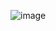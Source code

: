 ![image](https://user-images.githubusercontent.com/76603653/229947439-dd1c0998-1d4a-473e-9224-0bfec255b999.png)
